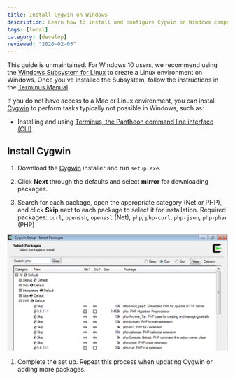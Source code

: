 ```yaml
---
title: Install Cygwin on Windows
description: Learn how to install and configure Cygwin on Windows computers for Pantheon sites.
tags: [local]
category: [develop]
reviewed: "2020-02-05"
---
```


<Alert title="Warning" type="danger" >

This guide is unmaintained. For Windows 10 users, we recommend using the [Windows Subsystem for Linux](https://docs.microsoft.com/en-us/windows/wsl/install-win10) to create a Linux environment on Windows. Once you've installed the Subsystem, follow the instructions in the [Terminus Manual](/terminus/install/).

</Alert>

If you do not have access to a Mac or Linux environment, you can install [Cygwin](https://cygwin.com/) to perform tasks typically not possible in Windows, such as:

* Installing and using [Terminus, the Pantheon command line interface (CLI)](https://github.com/pantheon-systems/cli)

## Install Cygwin

1. Download the [Cygwin](https://cygwin.com/install.html) installer and run `setup.exe`.

1. Click **Next** through the defaults and select **mirror** for downloading packages.

1. Search for each package, open the appropriate category (Net or PHP), and click **Skip** next to each package to select it for installation. Required packages: `curl`, `openssh`, `openssl` (Net), `php`, `php-curl`, `php-json`, `php-phar` (PHP)

  ![Select openSSL package](../images/cygwin-select-packages.png)

1. Complete the set up. Repeat this process when updating Cygwin or adding more packages.
